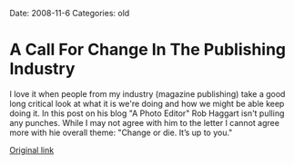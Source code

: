 Date: 2008-11-6
Categories: old

# A Call For Change In The Publishing Industry

I love it when people from my industry (magazine publishing) take a good long critical look at what it is we're doing and how we might be able keep doing it.  In this post on his blog "A Photo Editor" Rob Haggart isn't pulling any punches.  While I may not agree with him to the letter I cannot agree more with hie overall theme: "Change or die. It’s up to you."

<a href="http://www.aphotoeditor.com/2008/11/06/a-call-for-change-in-the-publishing-industry/">Original link</a>
